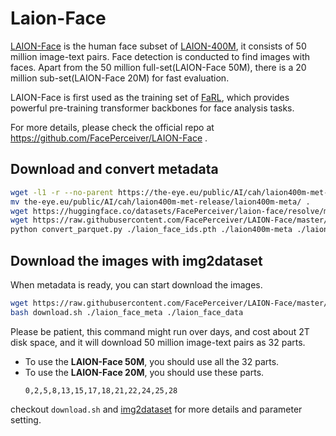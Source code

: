# Laion-Face

[LAION-Face](https://github.com/FacePerceiver/LAION-Face) is the human face subset of [LAION-400M](https://laion.ai/laion-400-open-dataset/), it consists of 50 million image-text pairs. Face detection is conducted to find images with faces. Apart from the 50 million full-set(LAION-Face 50M), there is a 20 million sub-set(LAION-Face 20M) for fast evaluation. 

LAION-Face is first used as the training set of [FaRL](https://github.com/FacePerceiver/FaRL), which provides powerful pre-training transformer backbones for face analysis tasks.

For more details, please check the official repo at https://github.com/FacePerceiver/LAION-Face .

## Download and convert metadata
```bash
wget -l1 -r --no-parent https://the-eye.eu/public/AI/cah/laion400m-met-release/laion400m-meta/
mv the-eye.eu/public/AI/cah/laion400m-met-release/laion400m-meta/ .
wget https://huggingface.co/datasets/FacePerceiver/laion-face/resolve/main/laion_face_ids.pth
wget https://raw.githubusercontent.com/FacePerceiver/LAION-Face/master/convert_parquet.py
python convert_parquet.py ./laion_face_ids.pth ./laion400m-meta ./laion_face_meta
```

## Download the images with img2dataset
When metadata is ready, you can start download the images.

```bash
wget https://raw.githubusercontent.com/FacePerceiver/LAION-Face/master/download.sh
bash download.sh ./laion_face_meta ./laion_face_data
```

Please be patient, this command might run over days, and cost about 2T disk space, and it will download 50 million image-text pairs as 32 parts.

- To use the **LAION-Face 50M**, you should use all the 32 parts.
- To use the **LAION-Face 20M**, you should use these parts.
    ```
    0,2,5,8,13,15,17,18,21,22,24,25,28
    ```

checkout `download.sh` and [img2dataset](https://github.com/rom1504/img2dataset) for more details and parameter setting.



